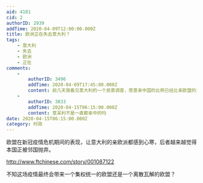 ```yaml
---
aid: 4181
cid: 2
authorID: 2939
addTime: 2020-04-09T12:00:00.000Z
title: 欧洲正在失去意大利？
tags:
    - 意大利
    - 失去
    - 欧洲
    - 正在
comments:
    -
        authorID: 3496
        addTime: 2020-04-09T17:45:00.000Z
        content: 前几天我看见意大利的一个民意调查，愿意亲中国的比例已经比亲欧盟的高了。
    -
        authorID: 3833
        addTime: 2020-04-15T06:15:00.000Z
        content: 意呆利不是一直都亲中的吗
date: 2020-04-15T06:15:00.000Z
category: 时政
---
```


欧盟在新冠疫情危机期间的表现，让意大利的亲欧派都感到心寒，后者越来越觉得本国正被邻国抛弃。

http://www.ftchinese.com/story/001087122

不知这场疫情最终会带来一个集权统一的欧盟还是一个离散瓦解的欧盟？
